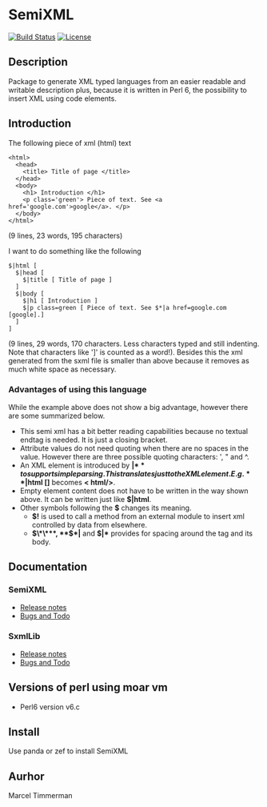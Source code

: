 # SemiXML

[![Build Status](https://travis-ci.org/MARTIMM/Semi-xml.svg?branch=master)](https://travis-ci.org/MARTIMM/Semi-xml)
[![License](http://martimm.github.io/label/License-label.svg)](http://www.perlfoundation.org/artistic_license_2_0)

## Description

Package to generate XML typed languages from an easier readable and writable description plus, because it is written in Perl 6, the possibility to insert XML using code elements.

## Introduction

The following piece of xml (html) text
```
<html>
  <head>
    <title> Title of page </title>
  </head>
  <body>
    <h1> Introduction </h1>
    <p class='green'> Piece of text. See <a href='google.com'>google</a>. </p>
  </body>
</html>
```
(9 lines, 23 words, 195 characters)

I want to do something like the following

```
$|html [
  $|head [
    $|title [ Title of page ]
  ]
  $|body [
    $|h1 [ Introduction ]
    $|p class=green [ Piece of text. See $*|a href=google.com [google].]
  ]
]
```
(9 lines, 29 words, 170 characters. Less characters typed and still indenting. Note that characters like ']' is counted as a word!). Besides this the xml generated from the sxml file is smaller than above because it removes as much white space as necessary.

### Advantages of using this language

While the example above does not show a big advantage, however there are some summarized below.

* This semi xml has a bit better reading capabilities because no textual endtag is needed. It is just a closing bracket.
* Attribute values do not need quoting when there are no spaces in the value. However there are three possible quoting characters: ', " and ^.
* An XML element is introduced by **$|** to support simple parsing. This translates just to the XML element. E.g. **$|html []** becomes **< html/>**.
* Empty element content does not have to be written in the way shown above. It can be written just like **$|html**.
* Other symbols following the **$** changes its meaning.
  * **$!** is used to call a method from an external module to insert xml controlled by data from elsewhere.
  * **$\*\***, **$\*|** and **$|\*** provides for spacing around the tag and its body.

## Documentation

### SemiXML
* [Release notes](https://github.com/MARTIMM/Semi-xml/blob/master/docSemiXML/CHANGES.md)
* [Bugs and Todo](https://github.com/MARTIMM/Semi-xml/blob/master/doc/SemiXML/TODO.md)

### SxmlLib
* [Release notes](https://github.com/MARTIMM/Semi-xml/blob/master/doc/SxmlLib/CHANGES.md)
* [Bugs and Todo](https://github.com/MARTIMM/Semi-xml/blob/master/doc/SxmlLib/TODO.md)

## Versions of perl using moar vm

* Perl6 version v6.c

## Install

Use panda or zef to install SemiXML

## Aurhor

Marcel Timmerman
